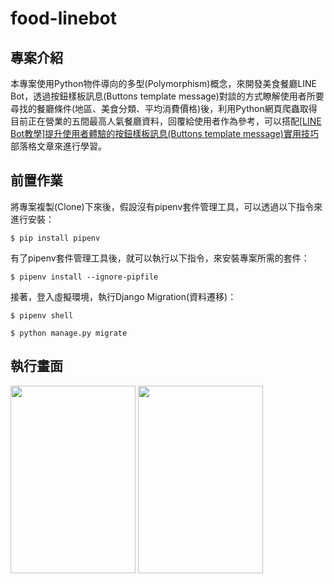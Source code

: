 # food-linebot #

## 專案介紹 ##

本專案使用Python物件導向的多型(Polymorphism)概念，來開發美食餐廳LINE Bot，透過按鈕樣板訊息(Buttons template message)對談的方式瞭解使用者所要尋找的餐廳條件(地區、美食分類、平均消費價格)後，利用Python網頁爬蟲取得目前正在營業的五間最高人氣餐廳資料，回覆給使用者作為參考，可以搭配[[LINE Bot教學]提升使用者體驗的按鈕樣板訊息(Buttons template message)實用技巧](https://www.learncodewithmike.com/2020/07/line-bot-buttons-template-message.html)部落格文章來進行學習。

## 前置作業 ##

將專案複製(Clone)下來後，假設沒有pipenv套件管理工具，可以透過以下指令來進行安裝：

`$ pip install pipenv`

有了pipenv套件管理工具後，就可以執行以下指令，來安裝專案所需的套件：

`$ pipenv install --ignore-pipfile`

接著，登入虛擬環境，執行Django Migration(資料遷移)：

`$ pipenv shell`

`$ python manage.py migrate`

## 執行畫面 ##

<img src="https://1.bp.blogspot.com/-xtdV8qWOQgI/XwsK2R_FLRI/AAAAAAAADho/mwYWqibN1wIv1Xy-RZF9LBN2rPwmMsbNQCPcBGAsYHg/s2048/line_bot_buttons_template_message_1.jpg" width="200" height="300" />

<img src="https://1.bp.blogspot.com/-WRi2qROqKis/XwsK2fDaTZI/AAAAAAAADho/VZ-Ac8ewhjccJwDMtyQAsJftU2t78OH3gCPcBGAsYHg/s2048/line_bot_buttons_template_message_2.jpg" width="200" height="300" />